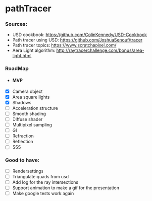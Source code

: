 # pathTracer



### Sources:
- USD cookbook: https://github.com/ColinKennedy/USD-Cookbook
- Path tracer using USD: https://github.com/JoshuaSenouf/tracer
- Path tracer topics: https://www.scratchapixel.com/
- Aera Light algorithm: http://raytracerchallenge.com/bonus/area-light.html

### RoadMap

- #### MVP
- [X] Camera object
- [x] Area square lights
- [x] Shadows
- [ ] Acceleration structure
- [ ] Smooth shading
- [ ] Diffuse shader
- [ ] Multipixel sampling
- [ ] GI
- [ ] Refraction
- [ ] Reflection
- [ ] SSS

### Good to have:
- [ ] Rendersettings 
- [ ] Triangulate quads from usd 
- [ ] Add log for the ray intersections
- [ ] Support animation to make a gif for the presentation
- [ ] Make google tests work again
